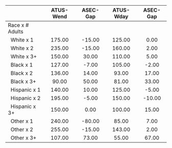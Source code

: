 
|                      |    ATUS-Wend |     ASEC-Gap |    ATUS-Wday |     ASEC-Gap |
| -------------------- | :----------: | :----------: | :----------: | :----------: |
| Race x # Adults      |              |              |              |              |
| &nbsp;&nbsp;White x 1 |       175.00 |       -15.00 |       125.00 |         0.00 |
| &nbsp;&nbsp;White x 2 |       235.00 |       -15.00 |       160.00 |         2.00 |
| &nbsp;&nbsp;White x 3+ |       150.00 |        30.00 |       110.00 |         5.00 |
| &nbsp;&nbsp;Black x 1 |       127.00 |        -7.00 |       105.00 |        -2.00 |
| &nbsp;&nbsp;Black x 2 |       136.00 |        14.00 |        93.00 |        17.00 |
| &nbsp;&nbsp;Black x 3+ |        90.00 |        50.00 |        81.00 |        33.00 |
| &nbsp;&nbsp;Hispanic x 1 |       140.00 |        10.00 |       125.00 |        -5.00 |
| &nbsp;&nbsp;Hispanic x 2 |       195.00 |        -5.00 |       150.00 |       -10.00 |
| &nbsp;&nbsp;Hispanic x 3+ |       150.00 |         0.00 |       100.00 |        15.00 |
| &nbsp;&nbsp;Other x 1 |       240.00 |       -80.00 |        85.00 |         7.00 |
| &nbsp;&nbsp;Other x 2 |       255.00 |       -15.00 |       143.00 |         2.00 |
| &nbsp;&nbsp;Other x 3+ |       107.00 |        73.00 |        55.00 |        67.00 |

